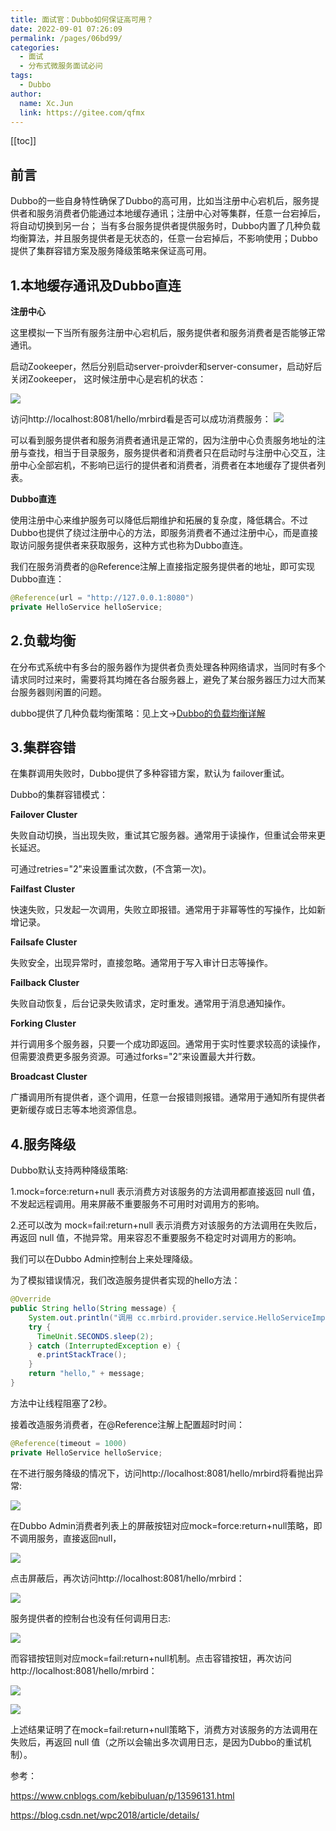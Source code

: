 ```yaml
---
title: 面试官：Dubbo如何保证高可用？
date: 2022-09-01 07:26:09
permalink: /pages/06bd99/
categories:
  - 面试
  - 分布式微服务面试必问
tags:
  - Dubbo
author: 
  name: Xc.Jun
  link: https://gitee.com/qfmx
---
```


[[toc]]

## 前言
Dubbo的一些自身特性确保了Dubbo的高可用，比如当注册中心宕机后，服务提供者和服务消费者仍能通过本地缓存通讯；注册中心对等集群，任意一台宕掉后，将自动切换到另一台；
当有多台服务提供者提供服务时，Dubbo内置了几种负载均衡算法，并且服务提供者是无状态的，任意一台宕掉后，不影响使用；Dubbo提供了集群容错方案及服务降级策略来保证高可用。

## 1.本地缓存通讯及Dubbo直连
**注册中心**

这里模拟一下当所有服务注册中心宕机后，服务提供者和服务消费者是否能够正常通讯。

启动Zookeeper，然后分别启动server-proivder和server-consumer，启动好后关闭Zookeeper，
这时候注册中心是宕机的状态：

![](https://fire-repository.oss-cn-beijing.aliyuncs.com/dubbo/640.png)

访问http://localhost:8081/hello/mrbird看是否可以成功消费服务：
![](https://fire-repository.oss-cn-beijing.aliyuncs.com/dubbo/2.png)

可以看到服务提供者和服务消费者通讯是正常的，因为注册中心负责服务地址的注册与查找，相当于目录服务，服务提供者和消费者只在启动时与注册中心交互，注册中心全部宕机，不影响已运行的提供者和消费者，消费者在本地缓存了提供者列表。

**Dubbo直连**

使用注册中心来维护服务可以降低后期维护和拓展的复杂度，降低耦合。不过Dubbo也提供了绕过注册中心的方法，即服务消费者不通过注册中心，而是直接取访问服务提供者来获取服务，这种方式也称为Dubbo直连。

我们在服务消费者的@Reference注解上直接指定服务提供者的地址，即可实现Dubbo直连：


```java
@Reference(url = "http://127.0.0.1:8080")
private HelloService helloService;
```


## 2.负载均衡
在分布式系统中有多台的服务器作为提供者负责处理各种网络请求，当同时有多个请求同时过来时，需要将其均摊在各台服务器上，避免了某台服务器压力过大而某台服务器则闲置的问题。

dubbo提供了几种负载均衡策略：见上文->[Dubbo的负载均衡详解](http://javaessay.cn/pages/31af21)


## 3.集群容错
在集群调用失败时，Dubbo提供了多种容错方案，默认为 failover重试。

Dubbo的集群容错模式：

**Failover Cluster**

失败自动切换，当出现失败，重试其它服务器。通常用于读操作，但重试会带来更长延迟。

可通过retries="2"来设置重试次数，(不含第一次)。

**Failfast Cluster**

快速失败，只发起一次调用，失败立即报错。通常用于非幂等性的写操作，比如新增记录。

**Failsafe Cluster**

失败安全，出现异常时，直接忽略。通常用于写入审计日志等操作。

**Failback Cluster**

失败自动恢复，后台记录失败请求，定时重发。通常用于消息通知操作。

**Forking Cluster**

并行调用多个服务器，只要一个成功即返回。通常用于实时性要求较高的读操作，但需要浪费更多服务资源。可通过forks="2”来设置最大并行数。

**Broadcast Cluster**

广播调用所有提供者，逐个调用，任意一台报错则报错。通常用于通知所有提供者更新缓存或日志等本地资源信息。



## 4.服务降级
Dubbo默认支持两种降级策略:

1.mock=force:return+null 表示消费方对该服务的方法调用都直接返回 null 值，不发起远程调用。用来屏蔽不重要服务不可用时对调用方的影响。

2.还可以改为 mock=fail:return+null 表示消费方对该服务的方法调用在失败后，再返回 null 值，不抛异常。用来容忍不重要服务不稳定时对调用方的影响。

我们可以在Dubbo Admin控制台上来处理降级。

为了模拟错误情况，我们改造服务提供者实现的hello方法：
```java
@Override
public String hello(String message) {
    System.out.println("调用 cc.mrbird.provider.service.HelloServiceImpl#hello");
    try {
      TimeUnit.SECONDS.sleep(2);
    } catch (InterruptedException e) {
      e.printStackTrace();
    }
    return "hello," + message;
}
```

方法中让线程阻塞了2秒。

接着改造服务消费者，在@Reference注解上配置超时时间：
```java
@Reference(timeout = 1000)
private HelloService helloService;
```

在不进行服务降级的情况下，访问http://localhost:8081/hello/mrbird将看抛出异常:

![](https://fire-repository.oss-cn-beijing.aliyuncs.com/dubbo/3.png)


在Dubbo Admin消费者列表上的屏蔽按钮对应mock=force:return+null策略，即不调用服务，直接返回null，

![](https://fire-repository.oss-cn-beijing.aliyuncs.com/dubbo/4.png)

点击屏蔽后，再次访问http://localhost:8081/hello/mrbird：

![](https://fire-repository.oss-cn-beijing.aliyuncs.com/dubbo/6.png)

服务提供者的控制台也没有任何调用日志:

![](https://fire-repository.oss-cn-beijing.aliyuncs.com/dubbo/5.png)

而容错按钮则对应mock=fail:return+null机制。点击容错按钮，再次访问http://localhost:8081/hello/mrbird：

![](https://fire-repository.oss-cn-beijing.aliyuncs.com/dubbo/6.png)

![](https://fire-repository.oss-cn-beijing.aliyuncs.com/dubbo/7.png)


上述结果证明了在mock=fail:return+null策略下，消费方对该服务的方法调用在失败后，再返回 null 值（之所以会输出多次调用日志，是因为Dubbo的重试机制）。


参考：

<https://www.cnblogs.com/kebibuluan/p/13596131.html>

<https://blog.csdn.net/wpc2018/article/details/>